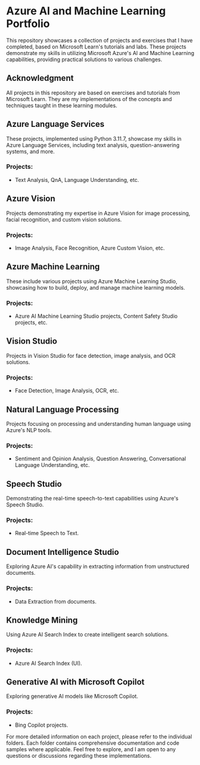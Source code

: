 # Azure AI and Machine Learning Portfolio

This repository showcases a collection of projects and exercises that I have completed, based on Microsoft Learn's tutorials and labs. These projects demonstrate my skills in utilizing Microsoft Azure's AI and Machine Learning capabilities, providing practical solutions to various challenges.

## Acknowledgment
All projects in this repository are based on exercises and tutorials from Microsoft Learn. They are my implementations of the concepts and techniques taught in these learning modules.

## Azure Language Services
These projects, implemented using Python 3.11.7, showcase my skills in Azure Language Services, including text analysis, question-answering systems, and more.

### Projects:
- Text Analysis, QnA, Language Understanding, etc.

## Azure Vision
Projects demonstrating my expertise in Azure Vision for image processing, facial recognition, and custom vision solutions.

### Projects:
- Image Analysis, Face Recognition, Azure Custom Vision, etc.

## Azure Machine Learning
These include various projects using Azure Machine Learning Studio, showcasing how to build, deploy, and manage machine learning models.

### Projects:
- Azure AI Machine Learning Studio projects, Content Safety Studio projects, etc.

## Vision Studio
Projects in Vision Studio for face detection, image analysis, and OCR solutions.

### Projects:
- Face Detection, Image Analysis, OCR, etc.

## Natural Language Processing
Projects focusing on processing and understanding human language using Azure's NLP tools.

### Projects:
- Sentiment and Opinion Analysis, Question Answering, Conversational Language Understanding, etc.

## Speech Studio
Demonstrating the real-time speech-to-text capabilities using Azure's Speech Studio.

### Projects:
- Real-time Speech to Text.

## Document Intelligence Studio
Exploring Azure AI's capability in extracting information from unstructured documents.

### Projects:
- Data Extraction from documents.

## Knowledge Mining
Using Azure AI Search Index to create intelligent search solutions.

### Projects:
- Azure AI Search Index (UI).

## Generative AI with Microsoft Copilot
Exploring generative AI models like Microsoft Copilot.

### Projects:
- Bing Copilot projects.


For more detailed information on each project, please refer to the individual folders. Each folder contains comprehensive documentation and code samples where applicable. Feel free to explore, and I am open to any questions or discussions regarding these implementations.


